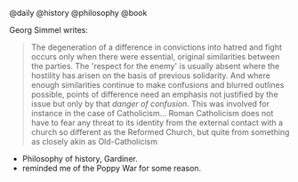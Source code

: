 @daily @history @philosophy @book

Georg Simmel writes:

> The degeneration of a difference in convictions into hatred and fight occurs only when there were essential, original
similarities between the parties. The 'respect for the enemy' is usually absent where the hostility has arisen on the
basis of previous solidarity. And where enough similarities continue to make confusions and blurred outlines possible,
points of difference need an emphasis not justified by the issue but only by that _danger of confusion_. This was
involved for instance in the case of Catholicism... Roman Catholicism does not have to fear any threat to its identity
from the external contact with a church so different as the Reformed Church, but quite from something as closely akin as
Old-Catholicism


- Philosophy of history, Gardiner.
- reminded me of the Poppy War for some reason.
